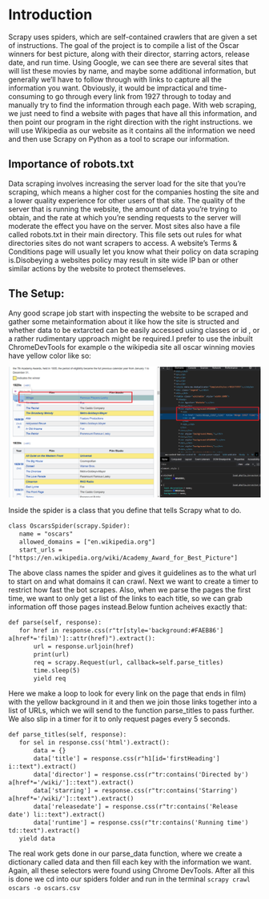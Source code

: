 # Introduction 
Scrapy uses spiders, which are self-contained crawlers that are given a set of instructions.
The goal of the project is to compile a list of the Oscar winners for best picture, along with their director, starring actors, release date, and run time. Using Google, we can see there are several sites that will list these movies by name, and maybe some additional information, but generally we’ll have to follow through with links to capture all the information you want.
Obviously, it would be impractical and time-consuming to go through every link from 1927 through to today and manually try to find the information through each page. With web scraping, we just need to find a website with pages that have all this information, and then point our program in the right direction with the right instructions.
we will use Wikipedia as our website as it contains all the information we need and then use Scrapy on Python as a tool to scrape our information.
## Importance of robots.txt
Data scraping involves increasing the server load for the site that you’re scraping, which means a higher cost for the companies hosting the site and a lower quality experience for other users of that site. The quality of the server that is running the website, the amount of data you’re trying to obtain, and the rate at which you’re sending requests to the server will moderate the effect you have on the server. 
Most sites also have a file called robots.txt in their main directory. This file sets out rules for what directories sites do not want scrapers to access. A website’s Terms & Conditions page will usually let you know what their policy on data scraping is.Disobeying a websites policy may result in site wide IP ban or other similar actions by the website to protect themseleves.
## The Setup:
Any good scrape job start with inspecting the website to be scraped and gather some metainformation about it like how the site is structed and whether data to be extarcted can be easily accessed using classes or id , or a rather rudimentary upproach might be required.I prefer to use the inbuilt ChromeDevTools 
for example o the wikipedia site all oscar winning movies have yellow color like so:

![](https://github.com/architpai/Spider_using_scrappy-OscarWinners-/blob/main/Screenshots/1.png)
 
Inside the spider is a class that you define that tells Scrapy what to do.
```
class OscarsSpider(scrapy.Spider):
   name = "oscars"
   allowed_domains = ["en.wikipedia.org"]
   start_urls = ["https://en.wikipedia.org/wiki/Academy_Award_for_Best_Picture"]
```
The above class names the spider and gives it guidelines as to the what url to start on and what domains it can crawl.
Next we want to create a timer to restrict how fast the bot scrapes. Also, when we parse the pages the first time, we want to only get a list of the links to each title, so we can grab information off those pages instead.Below funtion acheives exactly that:

```
def parse(self, response):
   for href in response.css(r"tr[style='background:#FAEB86'] a[href*='film)']::attr(href)").extract():
       url = response.urljoin(href)
       print(url)
       req = scrapy.Request(url, callback=self.parse_titles)
       time.sleep(5)
       yield req
```
Here we make a loop to look for every link on the page that ends in film) with the yellow background in it and then we join those links together into a list of URLs, which we will send to the function parse_titles to pass further. We also slip in a timer for it to only request pages every 5 seconds.
```
def parse_titles(self, response):
   for sel in response.css('html').extract():
       data = {}
       data['title'] = response.css(r"h1[id='firstHeading'] i::text").extract()
       data['director'] = response.css(r"tr:contains('Directed by') a[href*='/wiki/']::text").extract()
       data['starring'] = response.css(r"tr:contains('Starring') a[href*='/wiki/']::text").extract()
       data['releasedate'] = response.css(r"tr:contains('Release date') li::text").extract()
       data['runtime'] = response.css(r"tr:contains('Running time') td::text").extract()
   yield data
```
The real work gets done in our parse_data function, where we create a dictionary called data and then fill each key with the information we want. Again, all these selectors were found using Chrome DevTools.
After all this is done we cd into our spiders folder and run in the terminal
```scrapy crawl oscars -o oscars.csv```

   
